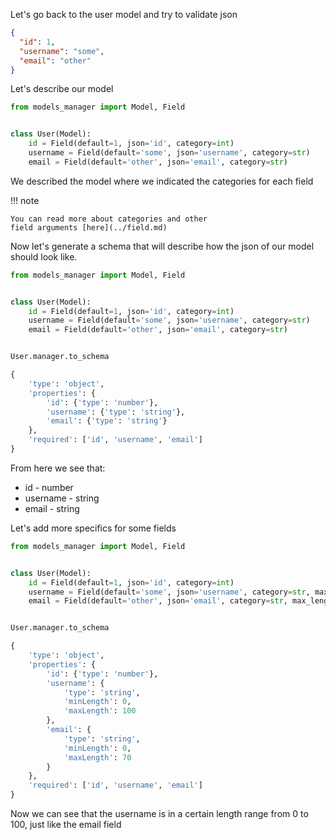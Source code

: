 Let's go back to the user model and try to validate json

```json
{
  "id": 1,
  "username": "some",
  "email": "other"
}
```

Let's describe our model

```python
from models_manager import Model, Field


class User(Model):
    id = Field(default=1, json='id', category=int)
    username = Field(default='some', json='username', category=str)
    email = Field(default='other', json='email', category=str)
```

We described the model where we indicated the categories for each field

!!! note

    You can read more about categories and other 
    field arguments [here](../field.md)

Now let's generate a schema that will describe how the json of our model should look like.

```python hl_lines="10 11 12 13 14 15 16 17 18 19 20"
from models_manager import Model, Field


class User(Model):
    id = Field(default=1, json='id', category=int)
    username = Field(default='some', json='username', category=str)
    email = Field(default='other', json='email', category=str)


User.manager.to_schema

{
    'type': 'object',
    'properties': {
        'id': {'type': 'number'},
        'username': {'type': 'string'},
        'email': {'type': 'string'}
    },
    'required': ['id', 'username', 'email']
}
```

From here we see that:

- id - number
- username - string
- email - string

Let's add more specifics for some fields

```python hl_lines="6 7 16 17 18 19 20 21 22 23 24 25"
from models_manager import Model, Field


class User(Model):
    id = Field(default=1, json='id', category=int)
    username = Field(default='some', json='username', category=str, max_length=100)
    email = Field(default='other', json='email', category=str, max_length=70)


User.manager.to_schema

{
    'type': 'object',
    'properties': {
        'id': {'type': 'number'},
        'username': {
            'type': 'string',
            'minLength': 0,
            'maxLength': 100
        },
        'email': {
            'type': 'string',
            'minLength': 0,
            'maxLength': 70
        }
    },
    'required': ['id', 'username', 'email']
}
```

Now we can see that the username is in a certain length range from 0 to 100, just like the email field
